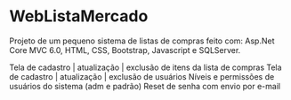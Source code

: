 # WebListaMercado

Projeto de um pequeno sistema de listas de compras feito com: Asp.Net Core MVC 6.0, HTML, CSS, Bootstrap, Javascript e SQLServer.

Tela de cadastro | atualização | exclusão de itens da lista de compras
Tela de cadastro | atualização | exclusão de usuários
Níveis e permissões de usuários do sistema (adm e padrão)
Reset de senha com envio por e-mail

